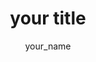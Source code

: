 ---
layout: photo_post
title:  "your title"
author: your_name
categories: [ cat1, cat2, ... ]
image: path/to/top_image
featured: true if this is set, it will be pinned at top of the first page
hidden: false should be true and if true, it will not show in the recent photos
---